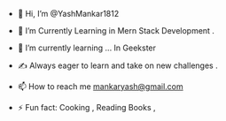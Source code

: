 - 👋 Hi, I’m @YashMankar1812
- 👀 I’m Currently Learning in Mern Stack Development .
- 🌱 I’m currently learning ... In Geekster
- ✍️ Always eager to learn and take on new challenges .
- 📫 How to reach me mankaryash@gmail.com

- ⚡ Fun fact: Cooking , Reading Books , 

<!---
YashMankar1812/YashMankar1812 is a ✨ special ✨ repository because its `README.md` (this file) appears on your GitHub profile.
You can click the Preview link to take a look at your changes.
--->
